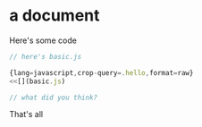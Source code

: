 # a document

Here's some code

```javascript
// here's basic.js

{lang=javascript,crop-query=.hello,format=raw}
<<[](basic.js)

// what did you think?
```

That's all
